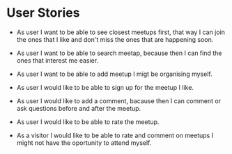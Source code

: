 # User Stories

- As user I want to be able to see closest meetups first, that way I can join the ones that I like and don't miss the ones that are happening soon.

- As user I want to be able to search meetap, because then I can find the ones that interest me easier.

- As user I want to be able to add meetup I migt be organising myself.

- As user I would like to be able to sign up for the meetup I like.

- As user I would like to add a comment, bacause then I can comment or ask questions before and after the meetup.

- As user I would like to be able to rate the meetup.

- As a visitor I would like to be able to rate and comment on meetups I might not have the oportunity to attend myself.
